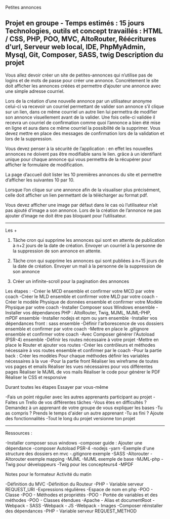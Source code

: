 Petites annonces

Projet en groupe - Temps estimés : 15 jours
Technologies, outils et concept travaillés : HTML / CSS, PHP, POO, MVC, AltoRouter,
Réécritures d'url, Serveur web local, IDE, PhpMyAdmin, Mysql, Git, Composer, SASS, twig
Description du projet
-------------------------------------------------------------------------------------

Vous allez devoir créer un site de petites-annonces qui n’utilise pas de logins et de mots de passe
pour créer une annonce. Concrètement le site doit afficher les annonces créées et permettre
d’ajouter une annonce avec une simple adresse courriel.

Lors de la création d’une nouvelle annonce par un utilisateur anonyme celui-ci va recevoir un
courriel permettant de valider son annonce s’il clique sur un lien, dans ce même courriel un autre
lien lui permettra de modifier son annonce visuellement avant de la valider. Une fois celle-ci
validée il recevra un courriel de confirmation comme quoi l’annonce a bien été mise en ligne et
aura dans ce même courriel la possibilité de la supprimer. Vous devez mettre en place des
messages de confirmation lors de la validation et lors de la suppression.

Vous devez penser à la sécurité de l’application : en effet les nouvelles annonces ne doivent pas
être modifiable sans le lien. grâce à un identifiant unique pour chaque annonce qui vous permettra
de la récupérer pour afficher le formulaire de modification.

La page d’accueil doit lister les 10 premières annonces du site et permettre d’afficher les
suivantes 10 par 10. 

Lorsque l’on clique sur une annonce afin de la visualiser plus précisément, celle doit afficher un
lien permettant de la télécharger au format pdf.

Vous devez afficher une image par défaut dans le cas où l’utilisateur n’ait pas ajouté d’image a
son annonce. Lors de la création de l’annonce ne pas ajouter d’image ne doit être pas bloquant
pour l’utilisateur.



---------------------------------------------------------------------------------




Les +


1. Tâche cron qui supprime les annonces qui sont en attente de publication à n+2 jours de
la date de création. Envoyer un courriel à la personne de la suppression de son annonce
en attente.

2. Tâche cron qui supprime les annonces qui sont publiées à n+15 jours de la date de
création. Envoyer un mail à la personne de la suppression de son annonce



3. Créer un infinite-scroll pour la pagination des annonces


Les étapes :
-Créer le MCD ensemble et confirmer votre MCD par votre coach
-Créer le MLD ensemble et confirmer votre MLD par votre coach
-Créer le modèle Physique de données ensemble et confirmer votre Modèle Physique par
votre coach
-Installer Composer sous Windows ensemble
-Installer vos dépendances PHP : AltoRouter, Twig, MJML, MJML-PHP, mPDF ensemble
-Installer nodejs et npm ou yarn ensemble
-Installer vos dépendances front : sass ensemble
-Définir l'arborescence de vos dossiers ensemble et confirmer par votre coach
-Mettre en place le .gitignore ensemble et confirmer votre coach
-Avec Composer générer l'Autoload (PSR-4) ensemble
-Définir les routes nécessaire à votre projet
-Mettre en place le Router et ajouter vos routes
-Créer les contrôleurs et méthodes nécessaire à vos routes ensemble et confirmer par le
coach
-Pour la partie back :
Créer les modèles
Pour chaque méthodes définir les variables nécessaires à la vue
-Pour la partie front
Réaliser les wireframe de toutes vos pages et emails
Réaliser les vues nécessaires pour vos différentes pages
Réaliser le MJML de vos mails
Réaliser le code pour générer le PDF
Réaliser le CSS et responsive


Durant toutes les étapes Essayer par vous-même

-Fais un point régulier avec les autres apprenants participant au projet
-Faites un Trello de vos différentes tâches
-Vous êtes en difficultés ? Demandez à un apprenant de votre groupe de vous expliquer les
bases
-Tu as compris ? Prends le temps d'aider un autre apprenant
-Tu as fini ? Ajoute des fonctionnalités
-Tout le long du projet versionne ton projet


-----------------------------------------------------------------------------------------------

Ressources :

-Installer composer sous windows
-composer guide : Ajouter une dépendance
-composer Autoload  PSR-4
-nodejs
-yarn
-Exemple d'une structure des dossiers en mvc
-.gitignore exemple
-SASS
-Altorouter
-Altorouter exemple mapping
-MJML
-MJML exemple de base
-MJML-php
-Twig pour développeurs
-Twig pour les concepteurs4
-MPDF


Notes pour le formateur
Activité du matin

-Définition du MVC
-Définition du Routeur
-PHP - Variable serveur REQUEST_URI
-Expressions régulières
-Espace de nom en php
-POO - Classe
-POO - Méthodes et propriétés
-POO - Portée de variables et des méthodes
-POO - Classes étendues
-Apache - Alias et documentRoot
-Webpack - SASS
-Webpack - JS
-Webpack - Images
-Composer réinstaller des dépendances
-PHP - Variable serveur REQUEST_METHOD
